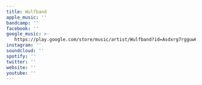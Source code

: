 ```yaml
---
title: Wulfband
apple_music: ''
bandcamp: ''
facebook: ''
google_music: >-
   https://play.google.com/store/music/artist/Wulfband?id=Asdxrg7rgguw6quyqhz7svnr5qa
instagram: ''
soundcloud: ''
spotify: ''
twitter: ''
website: ''
youtube: ''
---
```

